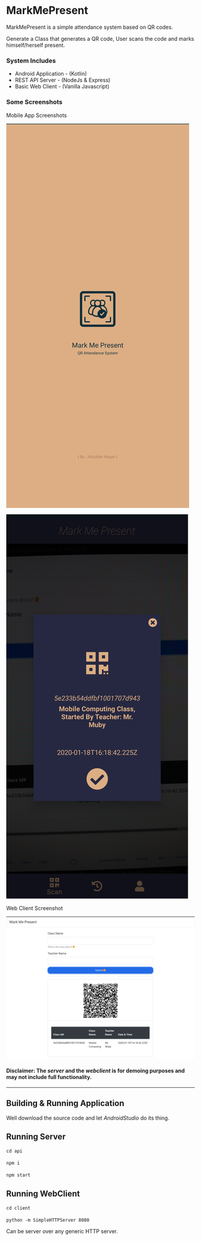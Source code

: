 # MarkMePresent
MarkMePresent is a simple attendance system based on QR codes.

Generate a Class that generates a QR code, User scans the code and marks himself/herself present.

### System Includes
+ Android Application - (Kotlin)
+ REST API Server - (NodeJs & Express)
+ Basic Web Client - (Vanilla Javascript)

### Some Screenshots
Mobile App Screenshots

![splash screen](https://github.com/abdullahwaqar/MarkMePresent/blob/dev/doc/screenshots/mobileapp-splashscreen.png)

![scanned result](https://github.com/abdullahwaqar/MarkMePresent/blob/dev/doc/screenshots/mobileapp-scanresult.png)


Web Client Screenshot

![webclient screenshot](https://github.com/abdullahwaqar/MarkMePresent/blob/dev/doc/screenshots/webclient-ss-rev2.png)

#### **Disclaimer: The *server* and the *webclient* is for demoing purposes and may not include full functionality.**

---

## Building & Running Application
Well download the source code and let *AndroidStudio* do its thing.

## Running Server
```
cd api

npm i

npm start
```

## Running WebClient
```
cd client

python -m SimpleHTTPServer 8080
```

Can be server over any generic HTTP server.
